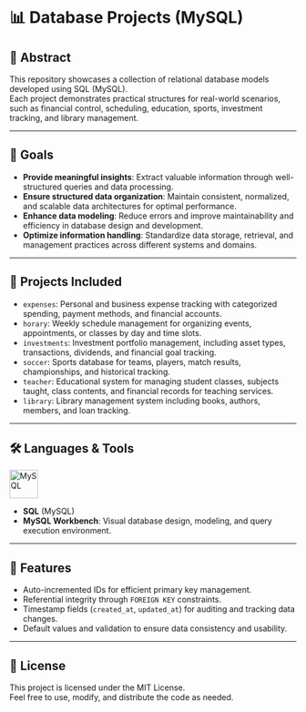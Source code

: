 # 📊 Database Projects (MySQL)

## 📌 Abstract
This repository showcases a collection of relational database models developed using SQL (MySQL).  
Each project demonstrates practical structures for real-world scenarios, such as financial control, scheduling, education, sports, investment tracking, and library management.

---

## 🎯 Goals
- **Provide meaningful insights**: Extract valuable information through well-structured queries and data processing.
- **Ensure structured data organization**: Maintain consistent, normalized, and scalable data architectures for optimal performance.
- **Enhance data modeling**: Reduce errors and improve maintainability and efficiency in database design and development.
- **Optimize information handling**: Standardize data storage, retrieval, and management practices across different systems and domains.

---

## 📁 Projects Included
- `expenses`: Personal and business expense tracking with categorized spending, payment methods, and financial accounts.
- `horary`: Weekly schedule management for organizing events, appointments, or classes by day and time slots.
- `investments`: Investment portfolio management, including asset types, transactions, dividends, and financial goal tracking.
- `soccer`: Sports database for teams, players, match results, championships, and historical tracking.
- `teacher`: Educational system for managing student classes, subjects taught, class contents, and financial records for teaching services.
- `library`: Library management system including books, authors, members, and loan tracking.

---

## 🛠️ Languages & Tools
<div style="display: inline_block">
  <img align="top" alt="MySQL" height="50" width="50" src="https://cdn.jsdelivr.net/gh/devicons/devicon/icons/mysql/mysql-original.svg" />
</div>

- **SQL** (MySQL)
- **MySQL Workbench**: Visual database design, modeling, and query execution environment.

---

## 🚀 Features
- Auto-incremented IDs for efficient primary key management.
- Referential integrity through `FOREIGN KEY` constraints.
- Timestamp fields (`created_at`, `updated_at`) for auditing and tracking data changes.
- Default values and validation to ensure data consistency and usability.

---

## 📜 License
This project is licensed under the MIT License.  
Feel free to use, modify, and distribute the code as needed.
